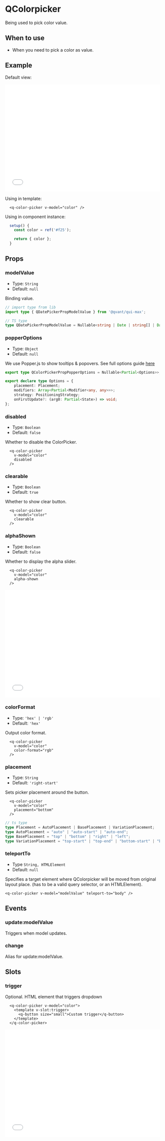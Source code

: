 # QColorpicker

Being used to pick color value.

## When to use

- When you need to pick a color as value.


## Example

Default view:

<iframe height="350" style="width: 100%;" scrolling="no" frameborder="no" src="/qui-max/QColorpicker/main.html"></iframe>

Using in template:

```vue
  <q-color-picker v-model="color" />
```

Using in component instance:

```js
  setup() {
    const color = ref('#f25');

    return { color };
  }
```

## Props

### modelValue

- Type: `String`
- Default: `null`

Binding value.

```ts
// import type from lib
import type { QDatePickerPropModelValue } from '@qvant/qui-max';

// TS type
type QDatePickerPropModelValue = Nullable<string | Date | string[] | Date[]>;
```

### popperOptions

- Type: `Object`
- Default: `null`

We use Popper.js to show tooltips & popovers. See full options guide [here](https://www.youtube.com/watch?v=4AqCLUumv2w)

```ts
export type QColorPickerPropPopperOptions = Nullable<Partial<Options>>;

export declare type Options = {
    placement: Placement;
    modifiers: Array<Partial<Modifier<any, any>>>;
    strategy: PositioningStrategy;
    onFirstUpdate?: (arg0: Partial<State>) => void;
};
```

### disabled

- Type: `Boolean`
- Default: `false`

Whether to disable the ColorPicker.

```vue {3}
  <q-color-picker
    v-model="color"
    disabled
  />
```

### clearable

- Type: `Boolean`
- Default: `true`

Whether to show clear button.

```vue {3}
  <q-color-picker
    v-model="color"
    clearable
  />
```

### alphaShown

- Type: `Boolean`
- Default: `false`

Whether to display the alpha slider.

```vue {3}
  <q-color-picker
    v-model="color"
    alpha-shown
  />
```

<iframe height="350" style="width: 100%;" scrolling="no" frameborder="no" src="/qui-max/QColorpicker/alpha-shown.html"></iframe>

### colorFormat

- Type: `'hex' | 'rgb'`
- Default: `'hex'`

Output color format.

```vue {3}
  <q-color-picker
    v-model="color"
    color-format="rgb"
  />
```

### placement

- Type: `String`
- Default: `'right-start'`

Sets picker placement around the button.

```vue {3}
  <q-color-picker
    v-model="color"
    placement="bottom"
  />
```

```ts
// ts type
type Placement = AutoPlacement | BasePlacement | VariationPlacement;
type AutoPlacement = "auto" | "auto-start" | "auto-end";
type BasePlacement = "top" | "bottom" | "right" | "left";
type VariationPlacement = "top-start" | "top-end" | "bottom-start" | "bottom-end" | "right-start" | "right-end" | "left-start" | "left-end";
```

### teleportTo

- Type `String, HTMLElement`
- Default: `null`

Specifies a target element where QColorpicker will be moved from original layout place. (has to be a valid query selector, or an HTMLElement).

```vue {4}
<q-color-picker v-model="modelValue" teleport-to="body" />
```

## Events

### update:modelValue

Triggers when model updates.

### change

Alias for update:modelValue.

## Slots

### trigger

Optional. HTML element that triggers dropdown

```vue
  <q-color-picker v-model="color">
    <template v-slot:trigger>
      <q-button size="small">Custom trigger</q-button>
    </template>
  </q-color-picker>
```
<iframe height="350" style="width: 100%;" scrolling="no" frameborder="no" src="/qui-max/QColorpicker/trigger.html"></iframe>